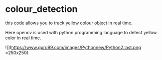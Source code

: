 # colour_detection
this code allows you to track yellow colour object in real time.

Here opencv is used with python programming language to detect yellow color in real time. 

![](https://www.guru99.com/images/Pythonnew/Python2.last.png =250x250)
